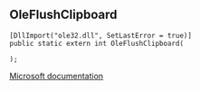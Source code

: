## OleFlushClipboard

```
[DllImport("ole32.dll", SetLastError = true)]
public static extern int OleFlushClipboard(
   
);
```

[Microsoft documentation](https://docs.microsoft.com/en-us/windows/win32/api/ole2/nf-ole2-oleflushclipboard)
